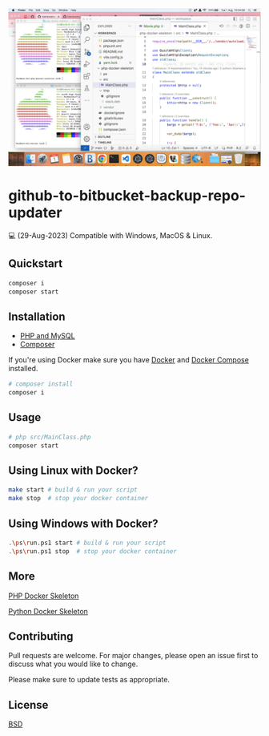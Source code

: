 <img src="https://github.com/kkamara/useful/raw/main/MainClass.png" alt="MainClass.png" width=""/>

# github-to-bitbucket-backup-repo-updater

:computer: (29-Aug-2023) Compatible with Windows, MacOS & Linux.

## Quickstart

```bash
composer i
composer start
```

## Installation

* [PHP and MySQL](https://www.apachefriends.org/download.html)
* [Composer](https://getcomposer.org/)

If you're using Docker make sure you have [Docker](https://docs.docker.com/get-docker/) and [Docker Compose](https://docs.docker.com/compose/install/) installed.

```bash
# composer install
composer i
```

## Usage

```bash
# php src/MainClass.php
composer start
```

## Using Linux with Docker?

```bash
make start # build & run your script
make stop  # stop your docker container
```

## Using Windows with Docker?

```bash
.\ps\run.ps1 start # build & run your script
.\ps\run.ps1 stop  # stop your docker container
```

## More

[PHP Docker Skeleton](https://github.com/kkamara/php-docker-skeleton)

[Python Docker Skeleton](https://github.com/kkamara/python-docker-skeleton)

## Contributing
Pull requests are welcome. For major changes, please open an issue first to discuss what you would like to change.

Please make sure to update tests as appropriate.

## License
[BSD](https://opensource.org/licenses/BSD-3-Clause)
